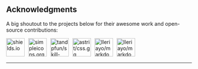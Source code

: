 ## Acknowledgments

A big shoutout to the projects below for their awesome work and open-source contributions:

<div style="display: flex; align-items: left;">
  <a href="https://shields.io/"> 
    <img src="https://avatars.githubusercontent.com/u/6254238?s=200&v=4" alt="shields.io" style="width: 50px; margin-right: 10px;">
  </a>
  <a href="https://simpleicons.org/">
    <img src="https://avatars.githubusercontent.com/u/29872746?s=200&v=4" alt="simpleicons.org" style="width: 50px; margin-right: 10px;">
  </a>
  <a href="https://github.com/tandpfun/skill-icons">
    <img src="https://avatars.githubusercontent.com/u/28990589?v=4" alt="tandpfun/skill-icons" style="width: 50px; margin-right: 10px;">
  </a>
  <a href="https://github.com/astrit/css.gg">
    <img src="https://avatars.githubusercontent.com/u/2398447?v=4" alt="astrit/css.gg" style="width: 50px; margin-right: 10px;">
  </a> 
  <a href="https://github.com/Ileriayo/markdown-badges">
    <img src="https://avatars.githubusercontent.com/u/31800695?v=4" alt="Ileriayo/markdown-badges" style="width: 50px; margin-right: 10px;">
  </a>
  <a href="https://github.com/Ileriayo/markdown-badges">
    <img src="https://avatars.githubusercontent.com/u/13166712?v=4" alt="Ileriayo/markdown-badges" style="width: 50px; margin-right: 10px;">
  </a>
</div>

<img src="readmeai/data/svg/gradient_line_4169E1_8A2BE2.svg" alt="line break" width="100%" height="3px">

---
